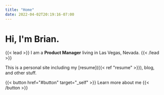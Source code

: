 ```yaml
---
title: "Home"
date: 2022-04-02T20:19:16-07:00
---
```


# Hi, I'm Brian.
{{< lead >}} I am a **Product Manager** living in Las Vegas, Nevada. {{< /lead >}} 

This is a personal site including my [resume]({{< ref "resume" >}}), blog, and other stuff. 

{{< button href="#button" target="_self" >}}
Learn more about me
{{< /button >}}
